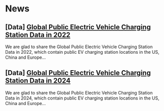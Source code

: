 # News

## [Data] [Global Public Electric Vehicle Charging Station Data in 2022](./2024-11-22) 

We are glad to share the Global Public Electric Vehicle Charging Station Data in 2022, which contain public EV charging station locations in the US, China and Europe...

<!-- ## [Paper] [The Factors Influencing the Electric Vehicle Market Share: A Comparative Study of The European Union and United States](./2024-12-9) 

A master student from the TIP Group, Ruoqing PENG, published a paper which compared the factors influencing the electric vehicle market shares in European Union and United States, based on his master dissertation... -->

## [Data] [Global Public Electric Vehicle Charging Station Data in 2024](./2025-2-25) 

We are glad to share the Global Public Electric Vehicle Charging Station Data in 2024, which contain public EV charging station locations in the US, China and Europe...